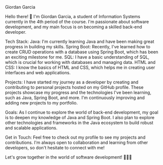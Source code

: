 Giordan Garcia

Hello there! 👋 I'm Giordan Garcia, a student of Information Systems currently in the 4th period of the course. I'm passionate about software development, and my main focus is on becoming a skilled back-end developer.

Tech Stack:
Java: I'm currently learning Java and have been making great progress in building my skills.
Spring Boot: Recently, I've learned how to create CRUD operations with a database using Spring Boot, which has been an exciting milestone for me.
SQL: I have a basic understanding of SQL, which is crucial for working with databases and managing data.
HTML and CSS: I know the basics of HTML and CSS, which helps me in creating user interfaces and web applications.

Projects:
I have started my journey as a developer by creating and contributing to personal projects hosted on my GitHub profile. These projects showcase my progress and the technologies I've been learning, such as Java, Spring Boot, and more. I'm continuously improving and adding new projects to my portfolio.

Goals:
As I continue to explore the world of back-end development, my goal is to deepen my knowledge of Java and Spring Boot. I also plan to explore other technologies and frameworks in the Java ecosystem to build robust and scalable applications.

Get in Touch:
Feel free to check out my profile to see my projects and contributions. I'm always open to collaboration and learning from other developers, so don't hesitate to connect with me!

Let's grow together in the world of software development! 🚀👨‍💻
